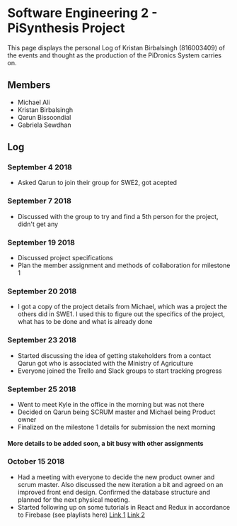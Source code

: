 # Software Engineering 2 - PiSynthesis Project

This page displays the personal Log of Kristan Birbalsingh (816003409) of the events and thought as the production of the PiDronics System carries on.

## Members
- Michael Ali
- Kristan Birbalsingh
- Qarun Bissoondial
- Gabriela Sewdhan

## Log

### September 4 2018
- Asked Qarun to join their group for SWE2, got acepted

### September 7 2018
- Discussed with the group to try and find a 5th person for the project, didn't get any

### September 19 2018
- Discussed project specifications
- Plan the member assignment and methods of collaboration for milestone 1

### September 20 2018
- I got a copy of the project details from Michael, which was a project the others did in SWE1. I used this to figure out the specifics of the project, what has to be done and what is already done

### September 23 2018
- Started discussing the idea of getting stakeholders from a contact Qarun got who is associated with the Ministry of Agriculture
- Everyone joined the Trello and Slack groups to start tracking progress

### September 25 2018
- Went to meet Kyle in the office in the morning but was not there
- Decided on Qarun being SCRUM master and Michael being Product owner
- Finalized on the milestone 1 details for submission the next morning

#### More details to be added soon, a bit busy with other assignments

### October 15 2018
- Had a meeting with everyone to decide the new product owner and scrum master. Also discussed the new iteration a bit and agreed on an improved front end design. Confirmed the database structure and planned for the next physical meeting.
- Started following up on some tutorials in React and Redux in accordance to Firebase (see playlists here)
[Link 1](https://www.youtube.com/playlist?list=PL4cUxeGkcC9iWstfXntcj8f-dFZ4UtlN3)
[Link 2](https://www.youtube.com/playlist?list=PL6gx4Cwl9DGBbSLZjvleMwldX8jGgXV6a)
